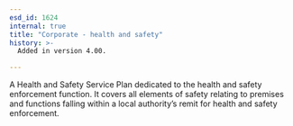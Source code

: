 ```yaml
---
esd_id: 1624
internal: true
title: "Corporate - health and safety"
history: >-
  Added in version 4.00.

---
```


A Health and Safety Service Plan dedicated to the health and safety enforcement function. It covers all elements of safety relating to premises and functions falling within a local authority’s remit for health and safety enforcement.

